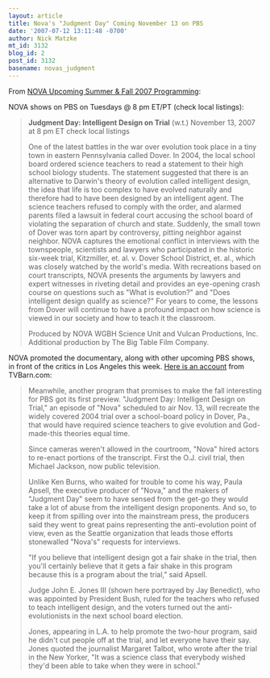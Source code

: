 ```yaml
---
layout: article
title: Nova's "Judgment Day" Coming November 13 on PBS
date: '2007-07-12 13:11:48 -0700'
author: Nick Matzke
mt_id: 3132
blog_id: 2
post_id: 3132
basename: novas_judgment
---
```

<img src="http://blogs.kansascity.com/photos/uncategorized/2007/07/12/judgejones.jpg" alt="" style="float:left;" />From [NOVA Upcoming Summer & Fall 2007 Programming](http://newsblaze.com/story/20070523082243tsop.nb/newsblaze/TOPSTORY/Top-Stories.html):

NOVA shows on PBS on Tuesdays @ 8 pm ET/PT (check local listings):

> **Judgment Day: Intelligent Design on Trial** (w.t.)
> November 13, 2007 at 8 pm ET check local listings
> 
> One of the latest battles in the war over evolution took place in a tiny town in eastern Pennsylvania called Dover. In 2004, the local school board ordered science teachers to read a statement to their high school biology students. The statement suggested that there is an alternative to Darwin's theory of evolution called intelligent design, the idea that life is too complex to have evolved naturally and therefore had to have been designed by an intelligent agent. The science teachers refused to comply with the order, and alarmed parents filed a lawsuit in federal court accusing the school board of violating the separation of church and state. Suddenly, the small town of Dover was torn apart by controversy, pitting neighbor against neighbor. NOVA captures the emotional conflict in interviews with the townspeople, scientists and lawyers who participated in the historic six-week trial, Kitzmiller, et. al. v. Dover School District, et. al., which was closely watched by the world's media. With recreations based on court transcripts, NOVA presents the arguments by lawyers and expert witnesses in riveting detail and provides an eye-opening crash course on questions such as "What is evolution?" and "Does intelligent design qualify as science?" For years to come, the lessons from Dover will continue to have a profound impact on how science is viewed in our society and how to teach it the classroom.
> 
> Produced by NOVA WGBH Science Unit and Vulcan Productions, Inc. Additional production by The Big Table Film Company.

NOVA promoted the documentary, along with other upcoming PBS shows, in front of the critics in Los Angeles this week.  [Here is an account](http://blogs.kansascity.com/tvbarn/2007/07/ken-burns-versu.html) from TVBarn.com:

> Meanwhile, another program that promises to make the fall interesting for PBS got its first preview. "Judgment Day: Intelligent Design on Trial," an episode of "Nova" scheduled to air Nov. 13, will recreate the widely covered 2004 trial over a school-board policy in Dover, Pa., that would have required science teachers to give evolution and God-made-this theories equal time.
> 
> Since cameras weren't allowed in the courtroom, "Nova" hired actors to re-enact portions of the transcript. First the O.J. civil trial, then Michael Jackson, now public television.
> 
> Unlike Ken Burns, who waited for trouble to come his way, Paula Apsell, the executive producer of "Nova," and the makers of "Judgment Day" seem to have sensed from the get-go they would take a lot of abuse from the intelligent design proponents. And so, to keep it from spilling over into the mainstream press, the producers said they went to great pains representing the anti-evolution point of view, even as the Seattle organization that leads those efforts stonewalled "Nova's" requests for interviews.
> 
> "If you believe that intelligent design got a fair shake in the trial, then you'll certainly believe that it gets a fair shake in this program because this is a program about the trial," said Apsell.
> 
> Judge John E. Jones III (shown here portrayed by Jay Benedict), who was appointed by President Bush, ruled for the teachers who refused to teach intelligent design, and the voters turned out the anti-evolutionists in the next school board election.
> 
> Jones, appearing in L.A. to help promote the two-hour program, said he didn't cut people off at the trial, and let everyone have their say. Jones quoted the journalist Margaret Talbot, who wrote after the trial in the New Yorker, "It was a science class that everybody wished they'd been able to take when they were in school."
